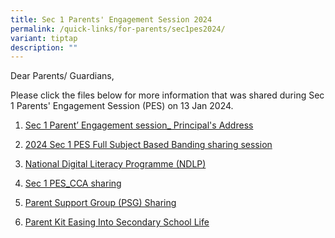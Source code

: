 ```yaml
---
title: Sec 1 Parents' Engagement Session 2024
permalink: /quick-links/for-parents/sec1pes2024/
variant: tiptap
description: ""
---
```

<p>Dear Parents/ Guardians,</p><p>Please click the files below for more information that was shared during Sec 1 Parents' Engagement Session (PES) on 13 Jan 2024.</p><ol data-tight="true" class="tight"><li><p><a href="/files/1__Sec_1_PES_P_s_Address_compressed.pdf" rel="noopener noreferrer nofollow" target="_blank">Sec 1 Parent’ Engagement session_ Principal's Address</a></p></li><li><p><a href="/files/2__2024_Sec_1_PES_FSBB_TALK.pdf" rel="noopener noreferrer nofollow" target="_blank">2024 Sec 1 PES Full Subject Based Banding sharing session</a></p></li><li><p><a href="/files/3__National_Digital_Literacy_Programme__NDLP_.pdf" rel="noopener noreferrer nofollow" target="_blank">National Digital Literacy Programme (NDLP)</a></p></li><li><p><a href="/files/4__Sec_1_PES_CCA_compressed.pdf" rel="noopener noreferrer nofollow" target="_blank">Sec 1 PES_CCA sharing</a></p></li><li><p><a href="/files/5__Parent_Support_Group__PSG_.pdf" rel="noopener noreferrer nofollow" target="_blank">Parent Support Group (PSG) Sharing</a></p></li><li><p><a href="/files/6__Parent_Kit_Easing_Into_Secondary_School_Life.pdf" rel="noopener noreferrer nofollow" target="_blank">Parent Kit Easing Into Secondary School Life</a></p><p></p></li></ol><p></p>